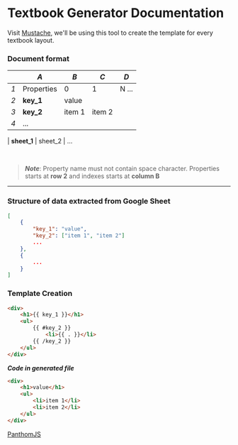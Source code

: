 # Textbook Generator Documentation


Visit [Mustache](https://mustache.github.io/), we'll be using this tool to create the template for every textbook layout.

 

### Document format
|     | *A*         |*B*          | *C*         | *D*          
| --- | ----------- | ----------- | ----------- | -----------
| *1* | Properties  | 0           | 1           | N ... 
| *2* | **key_1**   | value       |             |
| *3* | **key_2**   | item 1      | item 2      |
| *4* | ...

| **sheet_1** | sheet_2   | ...

<br>


> ***Note***: Property name must not contain space character. Properties starts at **row 2** and indexes starts at **column B**

---

### Structure of data extracted from Google Sheet

```json
[
    {
        "key_1": "value",
        "key_2": ["item 1", "item 2"]
        ...
    },
    {
        ...
    }
]
```
### Template Creation
```html
<div>
    <h1>{{ key_1 }}</h1>
    <ul>
        {{ #key_2 }}
            <li>{{ . }}</li>
        {{ /key_2 }}
    </ul>
</div>
```
***Code in generated file***
```html
<div>
    <h1>value</h1>
    <ul>
        <li>item 1</li>
        <li>item 2</li>
    </ul>
</div>
```

[PanthomJS](https://phantomjs.org/screen-capture.html)